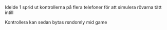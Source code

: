 

IdeIde 1
sprid ut kontrollerna på flera telefoner för att simulera rövarna tätt intill

Kontrollera kan sedan bytas rsndomly mid game
